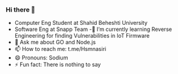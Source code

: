 ### Hi there 👋




  
 - Computer Eng Student at Shahid Beheshti University
 - Software Eng at Snapp Team
 -🌱 I’m currently learning Reverse Engineering for finding Vulnerabilities in IoT Firmware
- 💬 Ask me about GO and Node.js
- 📫 How to reach me: t.me/Hsmnasiri
- 😄 Pronouns: Sodium
- ⚡ Fun fact: There is nothing to say

